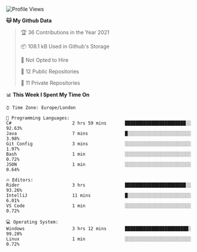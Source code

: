 <!--START_SECTION:waka-->
![Profile Views](http://img.shields.io/badge/Profile%20Views-0-blue)

**🐱 My Github Data** 

> 🏆 36 Contributions in the Year 2021
 > 
> 📦 108.1 kB Used in Github's Storage 
 > 
> 🚫 Not Opted to Hire
 > 
> 📜 12 Public Repositories 
 > 
> 🔑 11 Private Repositories  
 > 
📊 **This Week I Spent My Time On** 

```text
⌚︎ Time Zone: Europe/London

💬 Programming Languages: 
C#                       2 hrs 59 mins       ███████████████████████░░   92.63% 
Java                     7 mins              █░░░░░░░░░░░░░░░░░░░░░░░░   3.98% 
Git Config               3 mins              ░░░░░░░░░░░░░░░░░░░░░░░░░   1.97% 
Bash                     1 min               ░░░░░░░░░░░░░░░░░░░░░░░░░   0.72% 
JSON                     1 min               ░░░░░░░░░░░░░░░░░░░░░░░░░   0.64%

🔥 Editors: 
Rider                    3 hrs               ███████████████████████░░   93.26% 
IntelliJ                 11 mins             █░░░░░░░░░░░░░░░░░░░░░░░░   6.01% 
VS Code                  1 min               ░░░░░░░░░░░░░░░░░░░░░░░░░   0.72%

💻 Operating System: 
Windows                  3 hrs 12 mins       ████████████████████████░   99.28% 
Linux                    1 min               ░░░░░░░░░░░░░░░░░░░░░░░░░   0.72%

```


<!--END_SECTION:waka-->